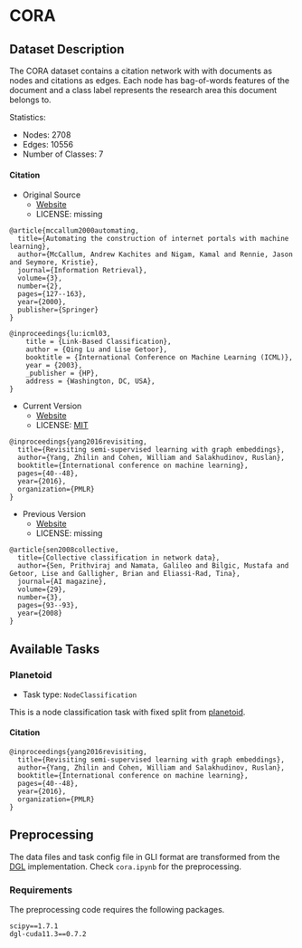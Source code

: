 # CORA

## Dataset Description

The CORA dataset contains a citation network with with documents as nodes and citations as edges. Each node has bag-of-words features of the document and a class label represents the research area this document belongs to.

Statistics:
- Nodes: 2708
- Edges: 10556
- Number of Classes: 7

#### Citation
- Original Source
  + [Website](https://linqs.org/datasets/#cora)
  + LICENSE: missing
```
@article{mccallum2000automating,
  title={Automating the construction of internet portals with machine learning},
  author={McCallum, Andrew Kachites and Nigam, Kamal and Rennie, Jason and Seymore, Kristie},
  journal={Information Retrieval},
  volume={3},
  number={2},
  pages={127--163},
  year={2000},
  publisher={Springer}
}
```
```
@inproceedings{lu:icml03,
    title = {Link-Based Classification},
    author = {Qing Lu and Lise Getoor},
    booktitle = {International Conference on Machine Learning (ICML)},
    year = {2003},
    _publisher = {HP},
    address = {Washington, DC, USA},
}
```

- Current Version
  + [Website](https://github.com/kimiyoung/planetoid)
  + LICENSE: [MIT](https://github.com/kimiyoung/planetoid/blob/master/LICENSE)
```
@inproceedings{yang2016revisiting,
  title={Revisiting semi-supervised learning with graph embeddings},
  author={Yang, Zhilin and Cohen, William and Salakhudinov, Ruslan},
  booktitle={International conference on machine learning},
  pages={40--48},
  year={2016},
  organization={PMLR}
}
```

- Previous Version
  + [Website](https://linqs.org/datasets/#cora)
  + LICENSE: missing
```
@article{sen2008collective,
  title={Collective classification in network data},
  author={Sen, Prithviraj and Namata, Galileo and Bilgic, Mustafa and Getoor, Lise and Galligher, Brian and Eliassi-Rad, Tina},
  journal={AI magazine},
  volume={29},
  number={3},
  pages={93--93},
  year={2008}
}
```

## Available Tasks

### Planetoid

- Task type: `NodeClassification`

This is a node classification task with fixed split from [planetoid](https://github.com/kimiyoung/planetoid).

#### Citation

```
@inproceedings{yang2016revisiting,
  title={Revisiting semi-supervised learning with graph embeddings},
  author={Yang, Zhilin and Cohen, William and Salakhudinov, Ruslan},
  booktitle={International conference on machine learning},
  pages={40--48},
  year={2016},
  organization={PMLR}
}
```

## Preprocessing

The data files and task config file in GLI format are transformed from the [DGL](https://www.dgl.ai) implementation. Check `cora.ipynb` for the preprocessing.


### Requirements

The preprocessing code requires the following packages.

```
scipy==1.7.1
dgl-cuda11.3==0.7.2
```
